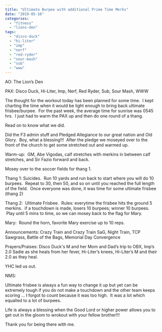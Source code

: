```yaml
---
title: "Ultimate Burpee with additional Prime Time Merks"
date: "2019-05-16"
categories: 
  - "fitness"
  - "lions-den"
tags: 
  - "disco-duck"
  - "hi-liter"
  - "imp"
  - "nerf"
  - "red-ryder"
  - "sour-mash"
  - "sub"
  - "www"
---
```


AO: The Lion’s Den

PAX: Disco Duck, Hi-Liter, Imp, Nerf, Red Ryder, Sub, Sour Mash, WWW

The thought for the workout today has been planned for some time.  I kept charting the time when it would be light enough to bring back ultimate frisbee/burpee.  For the past week, the average time for sunrise was 0545 hrs.  I just had to warm the PAX up and then do one round of a thang.

Read on to know what we did.

Did the F3 admin stuff and Pledged Allegiance to our great nation and Old Glory.  Boy, what a blessing!!!  After the pledge we moseyed over to the front of the church to get some stretched out and warmed up.

Warm-up:  GM, Abe Vigodas, calf stretches with merkins in between calf stretches, and Sir Fazio forward and back.

Mosey over to the soccer fields for thang 1.

Thang 1: Suicides.  Run 10 yards and run back to start where you will do 10 burpees.  Repeat to 30, then 50, and so on until you reached the full length of the field.  Once everyone was done, it was time for some ultimate frisbee (thang 2)

Thang 2:  Ultimate Frisbee.  Rules: everytime the frisbee hits the ground 5 merkins.  if a touchdown is made, losers 10 burpees; winner 10 burpees.  Play until 5 mins to time, so we can mosey back to the flag for Mary.

Mary:  Round the horn, favorite Mary exercise up to 10 reps.

Announcements: Crazy Train and Crazy Train SaG, Night Train, TCP Sawgrass, Battle of the Bags, Memorial Day Convergence

Prayers/Praises: Disco Duck's M and her Mom and Dad’s trip to OBX, Imp’s 2.0 Sadie as she heals from her fever, Hi-Liter’s knees, Hi-Liter’s M and their 2.0 as they heal.

YHC led us out.

NMS:

Ultimate frisbee is always a fun way to change it up but yet can be extremely tough if you do not make a touchdown and the other team keeps scoring ... I forgot to count because it was too high.  It was a lot which equalled to a lot of burpees.

Life is always a blessing when the Good Lord or higher power allows you to get out in the gloom to wrokout with your fellow brother!!!

Thank you for being there with me.
